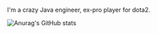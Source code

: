 I'm a crazy Java engineer, ex-pro player for dota2.


![Anurag's GitHub stats](https://github-readme-stats.vercel.app/api?username=gongxuanzhang&rank_icon=github&bg_color=30,e96443,904e95&title_color=fff&text_color=fff)


<img src="https://count.getloli.com/@gongxuanzhang?name=gongxuanzhang&theme=sketch-2&padding=7&offset=0&align=top&scale=1&pixelated=1&darkmode=1" weigh="0" height="0" />
